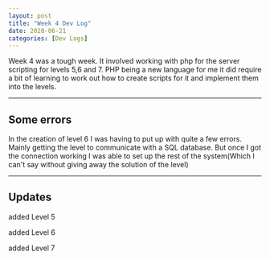 ```yaml
---
layout: post
title: "Week 4 Dev Log"
date: 2020-06-21
categories: [Dev Logs]
---
```


Week 4 was a tough week. It involved working with php for the server scripting for levels 5,6 and 7. PHP being a new language for me it did require a bit of learning to work out how to create scripts for it and implement them into the levels.

---

## Some errors
In the creation of level 6 I was having to put up with quite a few errors. Mainly getting the level to communicate with a SQL database. But once I got the connection working I was able to set up the rest of the system(Which I can't say without giving away the solution of the level) 

---

## Updates

<span class="added">added</span> Level 5

<span class="added">added</span> Level 6

<span class="added">added</span> Level 7